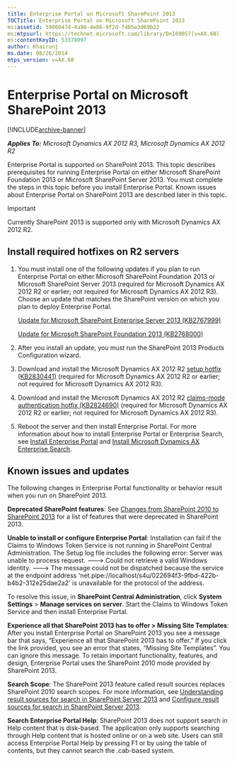```yaml
---
title: Enterprise Portal on Microsoft SharePoint 2013
TOCTitle: Enterprise Portal on Microsoft SharePoint 2013
ms:assetid: 5906047d-4a98-4e86-9f2d-f405e3d69b22
ms:mtpsurl: https://technet.microsoft.com/library/Dn169057(v=AX.60)
ms:contentKeyID: 53378097
author: Khairunj
ms.date: 08/26/2014
mtps_version: v=AX.60
---
```


# Enterprise Portal on Microsoft SharePoint 2013 


[!INCLUDE[archive-banner](includes/archive-banner.md)]


_**Applies To:** Microsoft Dynamics AX 2012 R3, Microsoft Dynamics AX 2012 R2_

Enterprise Portal is supported on SharePoint 2013. This topic describes prerequisites for running Enterprise Portal on either Microsoft SharePoint Foundation 2013 or Microsoft SharePoint Server 2013. You must complete the steps in this topic before you install Enterprise Portal. Known issues about Enterprise Portal on SharePoint 2013 are described later in this topic.


> [!IMPORTANT]
> <P>Currently SharePoint 2013 is supported only with Microsoft Dynamics AX 2012 R2.</P>



## Install required hotfixes on R2 servers

1.  You must install one of the following updates if you plan to run Enterprise Portal on either Microsoft SharePoint Foundation 2013 or Microsoft SharePoint Server 2013 (required for Microsoft Dynamics AX 2012 R2 or earlier; not required for Microsoft Dynamics AX 2012 R3). Choose an update that matches the SharePoint version on which you plan to deploy Enterprise Portal.
    
    [Update for Microsoft SharePoint Enterprise Server 2013 (KB2767999)](https://go.microsoft.com/fwlink/?linkid=290893)
    
    [Update for Microsoft SharePoint Foundation 2013 (KB2768000)](https://go.microsoft.com/fwlink/?linkid=286742)

2.  After you install an update, you must run the SharePoint 2013 Products Configuration wizard.

3.  Download and install the Microsoft Dynamics AX 2012 R2 [setup hotfix (KB2830441)](https://go.microsoft.com/fwlink/?linkid=294676) (required for Microsoft Dynamics AX 2012 R2 or earlier; not required for Microsoft Dynamics AX 2012 R3).

4.  Download and install the Microsoft Dynamics AX 2012 R2 [claims-mode authentication hotfix (KB2824690)](https://go.microsoft.com/fwlink/?linkid=294677) (required for Microsoft Dynamics AX 2012 R2 or earlier; not required for Microsoft Dynamics AX 2012 R3).

5.  Reboot the server and then install Enterprise Portal. For more information about how to install Enterprise Portal or Enterprise Search, see [Install Enterprise Portal](install-enterprise-portal.md) and [Install Microsoft Dynamics AX Enterprise Search](install-microsoft-dynamics-ax-enterprise-search.md).

## Known issues and updates

The following changes in Enterprise Portal functionality or behavior result when you run on SharePoint 2013.

**Deprecated SharePoint features**: See [Changes from SharePoint 2010 to SharePoint 2013](https://go.microsoft.com/fwlink/?linkid=306200) for a list of features that were deprecated in SharePoint 2013.

**Unable to install or configure Enterprise Portal**: Installation can fail if the Claims to Windows Token Service is not running in SharePoint Central Administration. The Setup log file includes the following error: Server was unable to process request. ---\> Could not retrieve a valid Windows identity. ---\> The message could not be dispatched because the service at the endpoint address 'net.pipe://localhost/s4u/022694f3-9fbd-422b-b4b2-312e25dae2a2' is unavailable for the protocol of the address.

To resolve this issue, in **SharePoint Central Administration**, click **System Settings** \> **Manage services on server**. Start the Claims to Windows Token Service and then install Enterprise Portal.

**Experience all that SharePoint 2013 has to offer \> Missing Site Templates**: After you install Enterprise Portal on SharePoint 2013 you see a message bar that says, “Experience all that SharePoint 2013 has to offer.” If you click the link provided, you see an error that states, “Missing Site Templates”. You can ignore this message. To retain important functionality, features, and design, Enterprise Portal uses the SharePoint 2010 mode provided by SharePoint 2013.

**Search Scope**: The SharePoint 2013 feature called result sources replaces SharePoint 2010 search scopes. For more information, see [Understanding result sources for search in SharePoint Server 2013](https://go.microsoft.com/fwlink/?linkid=306201) and [Configure result sources for search in SharePoint Server 2013](https://go.microsoft.com/fwlink/?linkid=306202).

**Search Enterprise Portal Help**: SharePoint 2013 does not support search in Help content that is disk-based. The application only supports searching through Help content that is hosted online or on a web site. Users can still access Enterprise Portal Help by pressing F1 or by using the table of contents, but they cannot search the .cab-based system.

  


